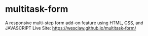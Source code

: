 # multitask-form
A responsive multi-step form add-on feature using HTML, CSS, and JAVASCRIPT
Live Site: https://wesclaw.github.io/multitask-form/
